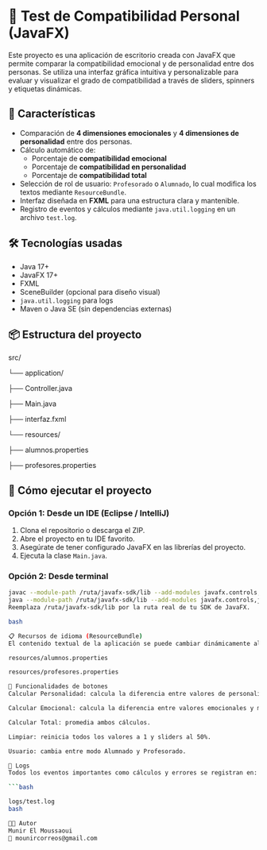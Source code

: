 # 🧠 Test de Compatibilidad Personal (JavaFX)

Este proyecto es una aplicación de escritorio creada con JavaFX que permite comparar la compatibilidad emocional y de personalidad entre dos personas. Se utiliza una interfaz gráfica intuitiva y personalizable para evaluar y visualizar el grado de compatibilidad a través de sliders, spinners y etiquetas dinámicas.

## 🚀 Características

- Comparación de **4 dimensiones emocionales** y **4 dimensiones de personalidad** entre dos personas.
- Cálculo automático de:
  - Porcentaje de **compatibilidad emocional**
  - Porcentaje de **compatibilidad en personalidad**
  - Porcentaje de **compatibilidad total**
- Selección de rol de usuario: `Profesorado` o `Alumnado`, lo cual modifica los textos mediante `ResourceBundle`.
- Interfaz diseñada en **FXML** para una estructura clara y mantenible.
- Registro de eventos y cálculos mediante `java.util.logging` en un archivo `test.log`.

## 🛠 Tecnologías usadas

- Java 17+
- JavaFX 17+
- FXML
- SceneBuilder (opcional para diseño visual)
- `java.util.logging` para logs
- Maven o Java SE (sin dependencias externas)

## 📦 Estructura del proyecto

src/

└── application/

├── Controller.java

├── Main.java

├── interfaz.fxml

└── resources/

├── alumnos.properties

├── profesores.properties



## 🧪 Cómo ejecutar el proyecto

### Opción 1: Desde un IDE (Eclipse / IntelliJ)

1. Clona el repositorio o descarga el ZIP.
2. Abre el proyecto en tu IDE favorito.
3. Asegúrate de tener configurado JavaFX en las librerías del proyecto.
4. Ejecuta la clase `Main.java`.

### Opción 2: Desde terminal

```bash
javac --module-path /ruta/javafx-sdk/lib --add-modules javafx.controls,javafx.fxml -d out src/application/*.java
java --module-path /ruta/javafx-sdk/lib --add-modules javafx.controls,javafx.fxml -cp out application.Main
Reemplaza /ruta/javafx-sdk/lib por la ruta real de tu SDK de JavaFX.

bash

📋 Recursos de idioma (ResourceBundle)
El contenido textual de la aplicación se puede cambiar dinámicamente al seleccionar Profesorado o Alumnado. Esto recarga la interfaz con los textos definidos en:

resources/alumnos.properties

resources/profesores.properties

🧹 Funcionalidades de botones
Calcular Personalidad: calcula la diferencia entre valores de personalidad y muestra el porcentaje.

Calcular Emocional: calcula la diferencia entre valores emocionales y muestra el porcentaje.

Calcular Total: promedia ambos cálculos.

Limpiar: reinicia todos los valores a 1 y sliders al 50%.

Usuario: cambia entre modo Alumnado y Profesorado.

📂 Logs
Todos los eventos importantes como cálculos y errores se registran en:

```bash

logs/test.log
bash

👨‍💻 Autor
Munir El Moussaoui
📧 mounircorreos@gmail.com
